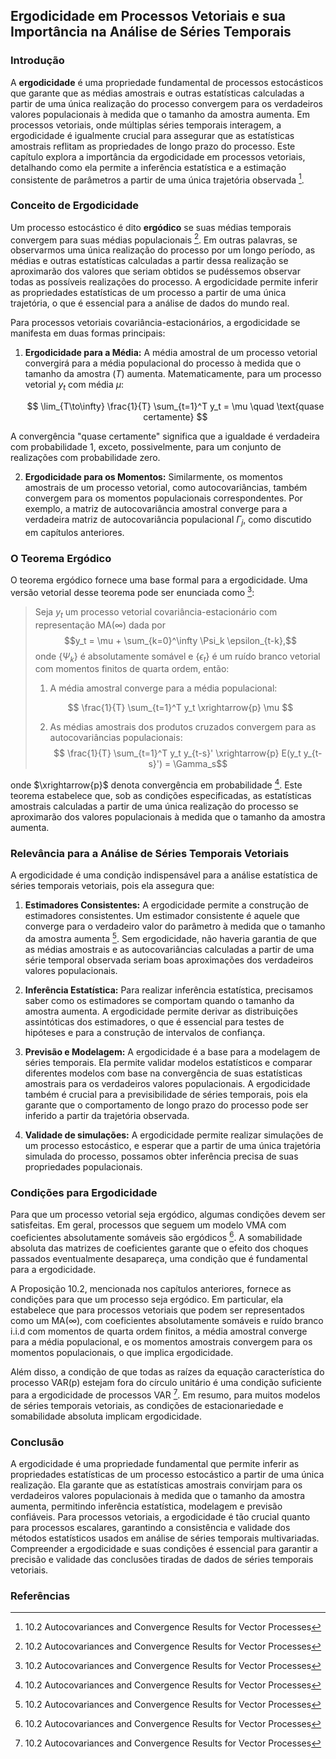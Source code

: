 ## Ergodicidade em Processos Vetoriais e sua Importância na Análise de Séries Temporais

### Introdução
A **ergodicidade** é uma propriedade fundamental de processos estocásticos que garante que as médias amostrais e outras estatísticas calculadas a partir de uma única realização do processo convergem para os verdadeiros valores populacionais à medida que o tamanho da amostra aumenta. Em processos vetoriais, onde múltiplas séries temporais interagem, a ergodicidade é igualmente crucial para assegurar que as estatísticas amostrais reflitam as propriedades de longo prazo do processo. Este capítulo explora a importância da ergodicidade em processos vetoriais, detalhando como ela permite a inferência estatística e a estimação consistente de parâmetros a partir de uma única trajetória observada [^1].

### Conceito de Ergodicidade
Um processo estocástico é dito **ergódico** se suas médias temporais convergem para suas médias populacionais [^1]. Em outras palavras, se observarmos uma única realização do processo por um longo período, as médias e outras estatísticas calculadas a partir dessa realização se aproximarão dos valores que seriam obtidos se pudéssemos observar todas as possíveis realizações do processo. A ergodicidade permite inferir as propriedades estatísticas de um processo a partir de uma única trajetória, o que é essencial para a análise de dados do mundo real.

Para processos vetoriais covariância-estacionários, a ergodicidade se manifesta em duas formas principais:

1.  **Ergodicidade para a Média:** A média amostral de um processo vetorial convergirá para a média populacional do processo à medida que o tamanho da amostra ($T$) aumenta. Matematicamente, para um processo vetorial $y_t$ com média $\mu$:

    $$ \lim_{T\to\infty} \frac{1}{T} \sum_{t=1}^T y_t = \mu \quad \text{quase certamente} $$

   A convergência "quase certamente" significa que a igualdade é verdadeira com probabilidade 1, exceto, possivelmente, para um conjunto de realizações com probabilidade zero.

2.  **Ergodicidade para os Momentos:** Similarmente, os momentos amostrais de um processo vetorial, como autocovariâncias, também convergem para os momentos populacionais correspondentes. Por exemplo, a matriz de autocovariância amostral converge para a verdadeira matriz de autocovariância populacional $\Gamma_j$, como discutido em capítulos anteriores.

### O Teorema Ergódico
O teorema ergódico fornece uma base formal para a ergodicidade. Uma versão vetorial desse teorema pode ser enunciada como [^1]:

> Seja $y_t$ um processo vetorial covariância-estacionário com representação MA(∞) dada por
>  $$y_t = \mu + \sum_{k=0}^\infty \Psi_k \epsilon_{t-k},$$
>   onde  $\{\Psi_k\}$ é absolutamente somável e $\{\epsilon_t\}$ é um ruído branco vetorial com momentos finitos de quarta ordem, então:
>  
>    1.  A média amostral converge para a média populacional:
>
>  $$ \frac{1}{T} \sum_{t=1}^T y_t \xrightarrow{p} \mu $$
>
>   2.  As médias amostrais dos produtos cruzados convergem para as autocovariâncias populacionais:
>    $$ \frac{1}{T} \sum_{t=1}^T y_t y_{t-s}' \xrightarrow{p} E(y_t y_{t-s}') = \Gamma_s$$

  onde $\xrightarrow{p}$ denota convergência em probabilidade [^1].  Este teorema estabelece que, sob as condições especificadas, as estatísticas amostrais calculadas a partir de uma única realização do processo se aproximarão dos valores populacionais à medida que o tamanho da amostra aumenta.

### Relevância para a Análise de Séries Temporais Vetoriais
A ergodicidade é uma condição indispensável para a análise estatística de séries temporais vetoriais, pois ela assegura que:

1.  **Estimadores Consistentes:** A ergodicidade permite a construção de estimadores consistentes. Um estimador consistente é aquele que converge para o verdadeiro valor do parâmetro à medida que o tamanho da amostra aumenta [^1]. Sem ergodicidade, não haveria garantia de que as médias amostrais e as autocovariâncias calculadas a partir de uma série temporal observada seriam boas aproximações dos verdadeiros valores populacionais.

2.  **Inferência Estatística:** Para realizar inferência estatística, precisamos saber como os estimadores se comportam quando o tamanho da amostra aumenta. A ergodicidade permite derivar as distribuições assintóticas dos estimadores, o que é essencial para testes de hipóteses e para a construção de intervalos de confiança.

3.  **Previsão e Modelagem:** A ergodicidade é a base para a modelagem de séries temporais. Ela permite validar modelos estatísticos e comparar diferentes modelos com base na convergência de suas estatísticas amostrais para os verdadeiros valores populacionais.  A ergodicidade também é crucial para a previsibilidade de séries temporais, pois ela garante que o comportamento de longo prazo do processo pode ser inferido a partir da trajetória observada.

4.  **Validade de simulações:** A ergodicidade permite realizar simulações de um processo estocástico, e esperar que a partir de uma única trajetória simulada do processo, possamos obter inferência precisa de suas propriedades populacionais.

### Condições para Ergodicidade
Para que um processo vetorial seja ergódico, algumas condições devem ser satisfeitas. Em geral, processos que seguem um modelo VMA com coeficientes absolutamente somáveis são ergódicos [^1]. A somabilidade absoluta das matrizes de coeficientes garante que o efeito dos choques passados eventualmente desapareça, uma condição que é fundamental para a ergodicidade.

A Proposição 10.2, mencionada nos capítulos anteriores, fornece as condições para que um processo seja ergódico. Em particular, ela estabelece que para processos vetoriais que podem ser representados como um MA(∞), com coeficientes absolutamente somáveis e ruído branco i.i.d com momentos de quarta ordem finitos, a média amostral converge para a média populacional, e os momentos amostrais convergem para os momentos populacionais, o que implica ergodicidade.

Além disso, a condição de que todas as raízes da equação característica do processo VAR(p) estejam fora do círculo unitário é uma condição suficiente para a ergodicidade de processos VAR [^1]. Em resumo, para muitos modelos de séries temporais vetoriais, as condições de estacionariedade e somabilidade absoluta implicam ergodicidade.

### Conclusão
A ergodicidade é uma propriedade fundamental que permite inferir as propriedades estatísticas de um processo estocástico a partir de uma única realização. Ela garante que as estatísticas amostrais convirjam para os verdadeiros valores populacionais à medida que o tamanho da amostra aumenta, permitindo inferência estatística, modelagem e previsão confiáveis. Para processos vetoriais, a ergodicidade é tão crucial quanto para processos escalares, garantindo a consistência e validade dos métodos estatísticos usados em análise de séries temporais multivariadas. Compreender a ergodicidade e suas condições é essencial para garantir a precisão e validade das conclusões tiradas de dados de séries temporais vetoriais.

### Referências
[^1]: 10.2 Autocovariances and Convergence Results for Vector Processes
<!-- END -->
